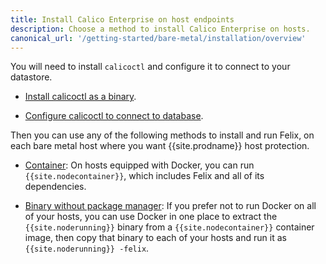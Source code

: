 ```yaml
---
title: Install Calico Enterprise on host endpoints
description: Choose a method to install Calico Enterprise on hosts.
canonical_url: '/getting-started/bare-metal/installation/overview'
---
```


You will need to install `calicoctl` and configure it to connect to your datastore.

-  [Install calicoctl as a binary]({{site.baseurl}}/maintenance/clis/calicoctl/install).

-  [Configure calicoctl to connect to database]({{site.baseurl}}/maintenance/clis/calicoctl/configure/database).

Then you can use any of the following methods to install and run Felix, on each bare metal
host where you want {{site.prodname}} host protection.

- [Container](container): On hosts equipped with Docker, you can run `{{site.nodecontainer}}`,
  which includes Felix and all of its dependencies.

- [Binary without package manager](binary): If you prefer not to run Docker on all of your
  hosts, you can use Docker in one place to extract the `{{site.noderunning}}` binary from a
  `{{site.nodecontainer}}` container image, then copy that binary to each of your hosts and
  run it as `{{site.noderunning}} -felix`.

